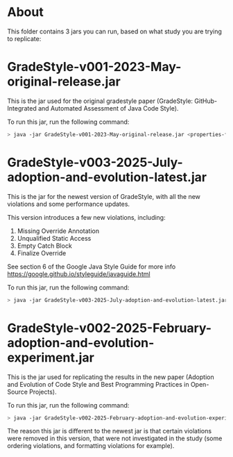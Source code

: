 # About
This folder contains 3 jars you can run, based on what study you are trying to replicate:

# GradeStyle-v001-2023-May-original-release.jar
This is the jar used for the original gradestyle paper (GradeStyle: GitHub-Integrated and Automated Assessment of Java Code Style).

To run this jar, run the following command:
```bash
> java -jar GradeStyle-v001-2023-May-original-release.jar <properties-file>
```

# GradeStyle-v003-2025-July-adoption-and-evolution-latest.jar
This is the jar for the newest version of GradeStyle, with all the new violations and some performance updates.

This version introduces a few new violations, including:
1. Missing Override Annotation
2. Unqualified Static Access
3. Empty Catch Block
4. Finalize Override

See section 6 of the Google Java Style Guide for more info 
https://google.github.io/styleguide/javaguide.html


To run this jar, run the following command:
```bash
> java -jar GradeStyle-v003-2025-July-adoption-and-evolution-latest.jar <properties-file>
```


# GradeStyle-v002-2025-February-adoption-and-evolution-experiment.jar
This is the jar used for replicating the results in the new paper (Adoption and Evolution of Code Style and Best Programming Practices in Open-Source Projects).

To run this jar, run the following command:
```bash
> java -jar GradeStyle-v002-2025-February-adoption-and-evolution-experiment.jar <properties-file>
```
The reason this jar is different to the newest jar is that certain violations were removed in this version, that were not investigated in the study (some ordering violations, and formatting violations for example).



